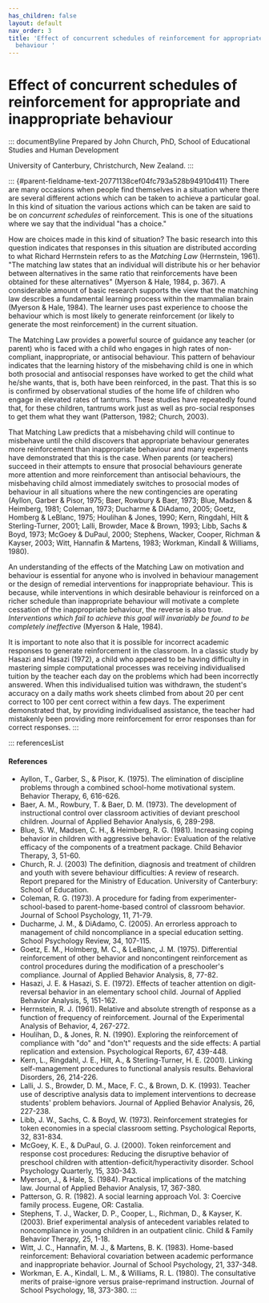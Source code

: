 ```yaml
---
has_children: false
layout: default
nav_order: 3
title: 'Effect of concurrent schedules of reinforcement for appropriate and inappropriate
  behaviour '
---
```

# Effect of concurrent schedules of reinforcement for appropriate and inappropriate behaviour 


::: documentByline
Prepared by John Church, PhD, School of Educational Studies and Human
Development

University of Canterbury, Christchurch, New Zealand.
:::

::: {#parent-fieldname-text-20771138cef04fc793a528b94910d411}
There are many occasions when people find themselves in a situation
where there are several different actions which can be taken to achieve
a particular goal. In this kind of situation the various actions which
can be taken are said to be on *concurrent schedules* of reinforcement.
This is one of the situations where we say that the individual "has a
choice."

How are choices made in this kind of situation? The basic research into
this question indicates that responses in this situation are distributed
according to what Richard Herrnstein refers to as the *Matching Law*
(Herrnstein, 1961). "The matching law states that an individual will
distribute his or her behavior between alternatives in the same ratio
that reinforcements have been obtained for these alternatives" (Myerson
& Hale, 1984, p. 367). A considerable amount of basic research supports
the view that the matching law describes a fundamental learning process
within the mammalian brain (Myerson & Hale, 1984). The learner uses past
experience to choose the behaviour which is most likely to generate
reinforcement (or likely to generate the most reinforcement) in the
current situation.

The Matching Law provides a powerful source of guidance any teacher (or
parent) who is faced with a child who engages in high rates of
non-compliant, inappropriate, or antisocial behaviour. This pattern of
behaviour indicates that the learning history of the misbehaving child
is one in which both prosocial and antisocial responses have worked to
get the child what he/she wants, that is, both have been reinforced, in
the past. That this is so is confirmed by observational studies of the
home life of children who engage in elevated rates of tantrums. These
studies have repeatedly found that, for these children, tantrums work
just as well as pro-social responses to get them what they want
(Patterson, 1982; Church, 2003).

That Matching Law predicts that a misbehaving child will continue to
misbehave until the child discovers that appropriate behaviour generates
more reinforcement than inappropriate behaviour and many experiments
have demonstrated that this is the case. When parents (or teachers)
succeed in their attempts to ensure that prosocial behaviours generate
more attention and more reinforcement than antisocial behaviours, the
misbehaving child almost immediately switches to prosocial modes of
behaviour in all situations where the new contingencies are operating
(Ayllon, Garber & Pisor, 1975; Baer, Rowbury & Baer, 1973; Blue, Madsen
& Heimberg, 1981; Coleman, 1973; Ducharme & DiAdamo, 2005; Goetz,
Homberg & LeBlanc, 1975; Houlihan & Jones, 1990; Kern, Ringdahl, Hilt &
Sterling-Turner, 2001; Lalli, Browder, Mace & Brown, 1993; Libb, Sachs &
Boyd, 1973; McGoey & DuPaul, 2000; Stephens, Wacker, Cooper, Richman &
Kayser, 2003; Witt, Hannafin & Martens, 1983; Workman, Kindall &
Williams, 1980).

An understanding of the effects of the Matching Law on motivation and
behaviour is essential for anyone who is involved in behaviour
management or the design of remedial interventions for inappropriate
behaviour. This is because, while interventions in which desirable
behaviour is reinforced on a richer schedule than inappropriate
behaviour will motivate a complete cessation of the inappropriate
behaviour, the reverse is also true. *Interventions which fail to
achieve this goal will invariably be found to be completely ineffective*
(Myerson & Hale, 1984).

It is important to note also that it is possible for incorrect academic
responses to generate reinforcement in the classroom. In a classic study
by Hasazi and Hasazi (1972), a child who appeared to be having
difficulty in mastering simple computational processes was receiving
individualised tuition by the teacher each day on the problems which had
been incorrectly answered. When this individualised tuition was
withdrawn, the student\'s accuracy on a daily maths work sheets climbed
from about 20 per cent correct to 100 per cent correct within a few
days. The experiment demonstrated that, by providing individualised
assistance, the teacher had mistakenly been providing more reinforcement
for error responses than for correct responses.
:::

::: referencesList
#### References

-   Ayllon, T., Garber, S., & Pisor, K. (1975). The elimination of
    discipline problems through a combined school-home motivational
    system. Behavior Therapy, 6, 616-626.
-   Baer, A. M., Rowbury, T. & Baer, D. M. (1973). The development of
    instructional control over classroom activities of deviant preschool
    children. Journal of Applied Behavior Analysis, 6, 289-298.
-   Blue, S. W., Madsen, C. H., & Heimberg, R. G. (1981). Increasing
    coping behavior in children with aggressive behavior: Evaluation of
    the relative efficacy of the components of a treatment package.
    Child Behavior Therapy, 3, 51-60.
-   Church, R. J. (2003) The definition, diagnosis and treatment of
    children and youth with severe behaviour difficulties: A review of
    research. Report prepared for the Ministry of Education. University
    of Canterbury: School of Education.
-   Coleman, R. G. (1973). A procedure for fading from
    experimenter-school-based to parent-home-based control of classroom
    behavior. Journal of School Psychology, 11, 71-79.
-   Ducharme, J. M., & DiAdamo, C. (2005). An errorless approach to
    management of child noncompliance in a special education setting.
    School Psychology Review, 34, 107-115.
-   Goetz, E. M., Holmberg, M. C., & LeBlanc, J. M. (1975). Differential
    reinforcement of other behavior and noncontingent reinforcement as
    control procedures during the modification of a preschooler\'s
    compliance. Journal of Applied Behavior Analysis, 8, 77-82.
-   Hasazi, J. E. & Hasazi, S. E. (1972). Effects of teacher attention
    on digit-reversal behavior in an elementary school child. Journal of
    Applied Behavior Analysis, 5, 151-162.
-   Herrnstein, R. J. (1961). Relative and absolute strength of response
    as a function of frequency of reinforcement. Journal of the
    Experimental Analysis of Behavior, 4, 267-272.
-   Houlihan, D., & Jones, R. N. (1990). Exploring the reinforcement of
    compliance with \"do\" and \"don\'t\" requests and the side effects:
    A partial replication and extension. Psychological Reports, 67,
    439-448.
-   Kern, L., Ringdahl, J. E., Hilt, A., & Sterling-Turner, H. E.
    (2001). Linking self-management procedures to functional analysis
    results. Behavioral Disorders, 26, 214-226.
-   Lalli, J. S., Browder, D. M., Mace, F. C., & Brown, D. K. (1993).
    Teacher use of descriptive analysis data to implement interventions
    to decrease students\' problem behaviors. Journal of Applied
    Behavior Analysis, 26, 227-238.
-   Libb, J. W., Sachs, C. & Boyd, W. (1973). Reinforcement strategies
    for token economies in a special classroom setting. Psychological
    Reports, 32, 831-834.
-   McGoey, K. E., & DuPaul, G. J. (2000). Token reinforcement and
    response cost procedures: Reducing the disruptive behavior of
    preschool children with attention-deficit/hyperactivity disorder.
    School Psychology Quarterly, 15, 330-343.
-   Myerson, J., & Hale, S. (1984). Practical implications of the
    matching law. Journal of Applied Behavior Analysis, 17, 367-380.
-   Patterson, G. R. (1982). A social learning approach Vol. 3: Coercive
    family process. Eugene, OR: Castalia.
-   Stephens, T. J., Wacker, D. P., Cooper, L., Richman, D., &
    Kayser, K. (2003). Brief experimental analysis of antecedent
    variables related to noncompliance in young children in an
    outpatient clinic. Child & Family Behavior Therapy, 25, 1-18.
-   Witt, J. C., Hannafin, M. J., & Martens, B. K. (1983). Home-based
    reinforcement: Behavioral covariation between academic performance
    and inappropriate behavior. Journal of School Psychology, 21,
    337-348.
-   Workman, E. A., Kindall, L. M., & Williams, R. L. (1980). The
    consultative merits of praise-ignore versus praise-reprimand
    instruction. Journal of School Psychology, 18, 373-380.
:::
